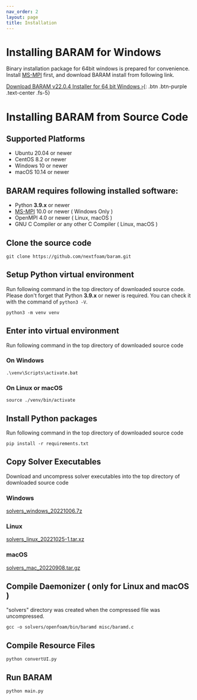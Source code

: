 ```yaml
---
nav_order: 2
layout: page
title: Installation
---
```


# Installing BARAM for Windows
Binary installation package for 64bit windows is prepared for convenience.  
Install [MS-MPI](https://docs.microsoft.com/en-us/message-passing-interface/microsoft-mpi) first, and download BARAM install from following link.

[Download BARAM v22.0.4 Installer for 64 bit Windows ›](http://d3c6e16xufx1gb.cloudfront.net/Baram-22.0.4-win64.msi){: .btn .btn-purple .text-center .fs-5}

# Installing BARAM from Source Code

## Supported Platforms
- Ubuntu 20.04 or newer
- CentOS 8.2 or newer
- Windows 10 or newer
- macOS 10.14 or newer

## BARAM requires following installed software:

- Python **3.9.x** or newer
- [MS-MPI](https://docs.microsoft.com/en-us/message-passing-interface/microsoft-mpi) 10.0 or newer ( Windows Only )
- OpenMPI 4.0 or newer ( Linux, macOS )
- GNU C Compiler or any other C Compiler ( Linux, macOS )

## Clone the source code
```commandline
git clone https://github.com/nextfoam/baram.git
```

## Setup Python virtual environment

Run following command in the top directory of downloaded source code.
Please don't forget that Python **3.9.x** or newer is required.
You can check it with the command of `python3 -V`.

```commandline
python3 -m venv venv
```

## Enter into virtual environment
Run following command in the top directory of downloaded source code

### On Windows
```commandline
.\venv\Scripts\activate.bat
```

### On Linux or macOS
```commandline
source ./venv/bin/activate
```

## Install Python packages
Run following command in the top directory of downloaded source code
```commandline
pip install -r requirements.txt
```

## Copy Solver Executables
Download and uncompress solver executables into the top directory of downloaded source code
### Windows
[solvers_windows_20221006.7z](http://d3c6e16xufx1gb.cloudfront.net/solvers_windows_20221006.7z)


### Linux
[solvers_linux_20221025-1.tar.xz](http://d3c6e16xufx1gb.cloudfront.net/solvers_linux_20221025-1.tar.xz)

### macOS
[solvers_mac_20220908.tar.gz](http://d3c6e16xufx1gb.cloudfront.net/solvers_mac_20220908.tar.gz)


## Compile Daemonizer ( only for Linux and macOS )
"solvers" directory was created when the compressed file was uncompressed.
```commandline
gcc -o solvers/openfoam/bin/baramd misc/baramd.c
```

## Compile Resource Files
```commandline
python convertUI.py
```

## Run BARAM
```commandline
python main.py
```

